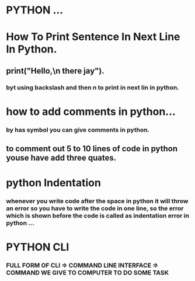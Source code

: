 # PYTHON ...


# How To Print Sentence In Next Line In Python.

## print("Hello,\n there jay").

### byt using backslash and then n to print in next lin in python.



# how to add comments in python...

###  by has symbol you can give comments in python.

## to comment out  5 to 10 lines of code in python  youse have add three quates.  

# python Indentation

###  whenever  you write code after  the space in python it will throw an error  so you have to write the code in one line, so the error which is shown before the code is called as indentation error in python ...



# PYTHON CLI

### FULL FORM OF CLI  => COMMAND LINE  INTERFACE => COMMAND WE GIVE TO COMPUTER TO DO SOME TASK